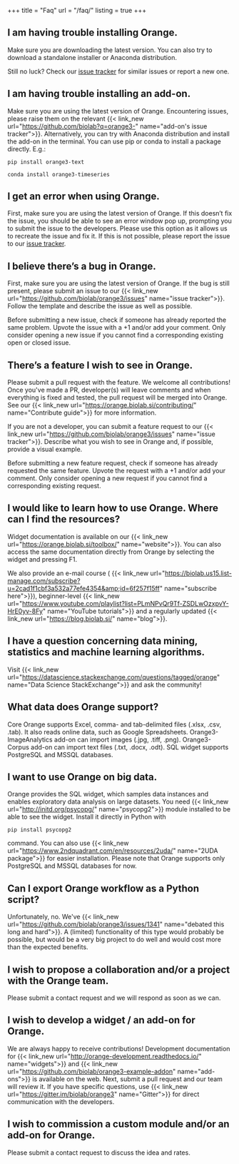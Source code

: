 +++
title = "Faq"
url = "/faq/"
listing = true
+++

## I am having trouble installing Orange.

Make sure you are downloading the latest version. You can also try to download a standalone installer or Anaconda distribution.

Still no luck? Check our [issue tracker](https://github.com/biolab/orange3/issues) for similar issues or report a new one.

## I am having trouble installing an add-on.

Make sure you are using the latest version of Orange. Encountering issues, please raise them on the relevant {{< link_new url="https://github.com/biolab?q=orange3-" name="add-on's issue tracker">}}. Alternatively, you can try with Anaconda distribution and install the add-on in the terminal. You can use pip or conda to install a package directly. E.g.:

	pip install orange3-text

	conda install orange3-timeseries

## I get an error when using Orange.

First, make sure you are using the latest version of Orange. If this doesn’t fix the issue, you should be able to see an error window pop up, prompting you to submit the issue to the developers. Please use this option as it allows us to recreate the issue and fix it. If this is not possible, please report the issue to our [issue tracker](https://github.com/biolab/orange3/issues).

## I believe there’s a bug in Orange.

First, make sure you are using the latest version of Orange. If the bug is still present, please submit an issue to our {{< link_new url="https://github.com/biolab/orange3/issues" name="issue tracker">}}. Follow the template and describe the issue as well as possible.

Before submitting a new issue, check if someone has already reported the same problem. Upvote the issue with a +1 and/or add your comment. Only consider opening a new issue if you cannot find a corresponding existing open or closed issue.

## There’s a feature I wish to see in Orange.

Please submit a pull request with the feature. We welcome all contributions! Once you've made a PR, developer(s) will leave comments and when everything is fixed and tested, the pull request will be merged into Orange. See our {{< link_new url="https://orange.biolab.si/contributing/" name="Contribute guide">}} for more information.

If you are not a developer, you can submit a feature request to our {{< link_new url="https://github.com/biolab/orange3/issues" name="issue tracker">}}. Describe what you wish to see in Orange and, if possible, provide a visual example.

Before submitting a new feature request, check if someone has already requested the same feature. Upvote the request with a +1 and/or add your comment. Only consider opening a new request if you cannot find a corresponding existing request.

## I would like to learn how to use Orange. Where can I find the resources?

Widget documentation is available on our {{< link_new url="https://orange.biolab.si/toolbox/" name="website">}}. You can also access the same documentation directly from Orange by selecting the widget and pressing F1.

We also provide an e-mail course ( {{< link_new url="https://biolab.us15.list-manage.com/subscribe?u=2cad1f1cbf3a532a77efe4354&amp;id=6f257f15ff" name="subscribe here">}}), beginner-level {{< link_new url="https://www.youtube.com/playlist?list=PLmNPvQr9Tf-ZSDLwOzxpvY-HrE0yv-8Fy" name="YouTube tutorials">}} and a regularly updated {{< link_new url="https://blog.biolab.si/" name="blog">}}.

## I have a question concerning data mining, statistics and machine learning algorithms.

Visit {{< link_new url="https://datascience.stackexchange.com/questions/tagged/orange" name="Data Science StackExchange">}} and ask the community!

## What data does Orange support?

Core Orange supports Excel, comma- and tab-delimited files (.xlsx, .csv, .tab). It also reads online data, such as Google Spreadsheets. Orange3-ImageAnalytics add-on can import images (.jpg, .tiff, .png). Orange3-Corpus add-on can import text files (.txt, .docx, .odt). SQL widget supports PostgreSQL and MSSQL databases.

## I want to use Orange on big data.

Orange provides the SQL widget, which samples data instances and enables exploratory data analysis on large datasets. You need {{< link_new url="http://initd.org/psycopg/" name="psycopg2">}} module installed to be able to see the widget. Install it directly in Python with 

	pip install psycopg2

command. You can also use {{< link_new url="https://www.2ndquadrant.com/en/resources/2uda/" name="2UDA package">}} for easier installation. Please note that Orange supports only PostgreSQL and MSSQL databases for now.

## Can I export Orange workflow as a Python script?

Unfortunately, no. We've {{< link_new url="https://github.com/biolab/orange3/issues/1341" name="debated this long and hard">}}. A (limited) functionality of this type would probably be possible, but would be a very big project to do well and would cost more than the expected benefits.

## I wish to propose a collaboration and/or a project with the Orange team.

Please submit a contact request and we will respond as soon as we can.

## I wish to develop a widget / an add-on for Orange.

We are always happy to receive contributions! Development documentation for {{< link_new url="http://orange-development.readthedocs.io/" name="widgets">}} and {{< link_new url="https://github.com/biolab/orange3-example-addon" name="add-ons">}} is available on the web. Next, submit a pull request and our team will review it. If you have specific questions, use {{< link_new url="https://gitter.im/biolab/orange3" name="Gitter">}} for direct communication with the developers.

## I wish to commission a custom module and/or an add-on for Orange.

Please submit a contact request to discuss the idea and rates.
